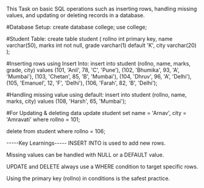 This Task on basic SQL operations such as inserting rows, handling missing values, and updating or deleting records in a database.

#Database Setup:
create database college;
use college;

#Student Table:
create table student (
    rollno int primary key,
    name varchar(50),
    marks int not null,
    grade varchar(1) default 'K',
    city varchar(20)
);

#Inserting rows using Insert Into:
insert into student (rollno, name, marks, grade, city) values
(101, 'Anil', 78, 'C', 'Pune'),
(102, 'Bhumika', 93, 'A', 'Mumbai'),
(103, 'Chetan', 85, 'B', 'Mumbai'),
(104, 'Dhruv', 96, 'A', 'Delhi'),
(105, 'Emanuel', 12, 'F', 'Delhi'),
(106, 'Farah', 82, 'B', 'Delhi');

#Handling missing value using default:
insert into student (rollno, name, marks, city)
values (108, 'Harsh', 65, 'Mumbai');

#For Updating & deleting data
update student
set name = 'Arnav', city = 'Amravati'
where rollno = 101;

delete from student
where rollno = 106;

-----Key Learnings-----
INSERT INTO is used to add new rows.

Missing values can be handled with NULL or a DEFAULT value.

UPDATE and DELETE always use a WHERE condition to target specific rows.

Using the primary key (rollno) in conditions is the safest practice.
